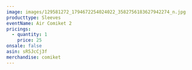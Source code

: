 ```yaml
---
image: images/129581272_1794672254024022_3582756183627942274_n.jpg
producttype: Sleeves
eventName: Air Comiket 2
pricings:
  - quantity: 1
    price: 25
onsale: false
asin: sR5JcCj3f
merchandise: comiket
---
```


